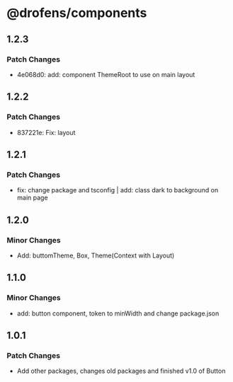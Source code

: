 # @drofens/components

## 1.2.3

### Patch Changes

- 4e068d0: add: component ThemeRoot to use on main layout

## 1.2.2

### Patch Changes

- 837221e: Fix: layout

## 1.2.1

### Patch Changes

- fix: change package and tsconfig | add: class dark to background on main page

## 1.2.0

### Minor Changes

- Add: buttomTheme, Box, Theme(Context with Layout)

## 1.1.0

### Minor Changes

- add: button component, token to minWidth and change package.json

## 1.0.1

### Patch Changes

- Add other packages, changes old packages and finished v1.0 of Button

